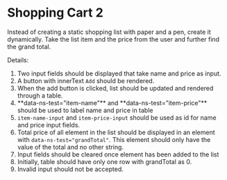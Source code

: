 # Shopping Cart 2
Instead of creating a static shopping list with paper and a pen, create it dynamically. Take the list item and the price from the user and further find the grand total.

 Details:

 <ol>

 <li>Two input fields should be displayed that take name and price as input.</li>
 
 <li>A button with innerText <code>Add</code> should be rendered.</li>
 
 <li>When the add button is clicked, list should be updated and rendered through a table.</li>
 
 <li> **data-ns-test="item-name"** and **data-ns-test="item-price"** should be used to label name and price in table</li>
 
 <li> <code>item-name-input</code> and <code>item-price-input</code> should be used as id for name and price input fields. </li>
 
 <li>Total price of all element in the list should be displayed in an element with <code>data-ns-test="grandTotal"</code>. This element should only have the value of the total and no other string.</li>
 
 <li>Input fields should be cleared once element has been added to the list</li>
 
 <li>Initially, table should have only one row with grandTotal as 0.</li>
 
 <li>Invalid input should not be accepted.</li>
 
 </ol>
